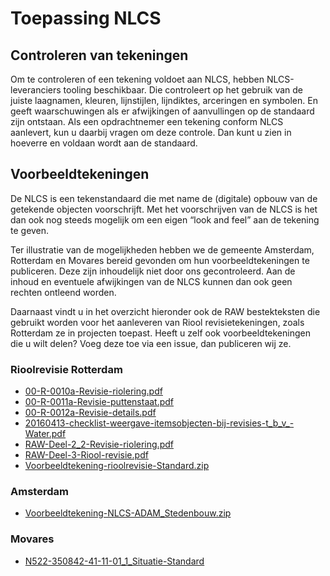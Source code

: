 # Toepassing NLCS

## Controleren van tekeningen 
Om te controleren of een tekening voldoet aan NLCS, hebben NLCS-leveranciers tooling beschikbaar. Die controleert op het gebruik van de juiste laagnamen, kleuren, lijnstijlen, lijndiktes, arceringen en symbolen. En geeft waarschuwingen als er afwijkingen of aanvullingen op de standaard zijn ontstaan. Als een opdrachtnemer een tekening conform NLCS aanlevert, kun u daarbij vragen om deze controle. Dan kunt u zien in hoeverre en voldaan wordt aan de standaard. 


## Voorbeeldtekeningen
De NLCS is een tekenstandaard die met name de (digitale) opbouw van de getekende objecten voorschrijft. Met het voorschrijven van de NLCS is het dan ook nog steeds mogelijk om een eigen “look and feel” aan de tekening te geven.


Ter illustratie van de mogelijkheden hebben we de gemeente Amsterdam, Rotterdam en Movares bereid gevonden om hun voorbeeldtekeningen te publiceren. Deze zijn inhoudelijk niet door ons gecontroleerd. Aan de inhoud en eventuele afwijkingen van de NLCS kunnen dan ook geen rechten ontleend worden.

Daarnaast vindt u in het overzicht hieronder ook de RAW bestekteksten die gebruikt worden voor het aanleveren van Riool revisietekeningen, zoals Rotterdam ze in projecten toepast. Heeft u zelf ook voorbeeldtekeningen die u wilt delen? Voeg deze toe via een issue, dan publiceren wij ze. 

### Rioolrevisie Rotterdam

* [00-R-0010a-Revisie-riolering.pdf](https://github.com/nl-digigo/NLCS/blob/main/docs/voorbeeldtekeningen/00-R-0010a-Revisie-riolering.pdf)
* [00-R-0011a-Revisie-puttenstaat.pdf](https://github.com/nl-digigo/NLCS/blob/main/docs/voorbeeldtekeningen/00-R-0011a-Revisie-puttenstaat.pdf)
* [00-R-0012a-Revisie-details.pdf](https://github.com/nl-digigo/NLCS/blob/main/docs/voorbeeldtekeningen/00-R-0012a-Revisie-details.pdf)
* [20160413-checklist-weergave-itemsobjecten-bij-revisies-t_b_v_-Water.pdf](https://github.com/nl-digigo/NLCS/blob/main/docs/voorbeeldtekeningen/20160413-checklist-weergave-itemsobjecten-bij-revisies-t_b_v_-Water.pdf)
* [RAW-Deel-2_2-Revisie-riolering.pdf](https://github.com/nl-digigo/NLCS/blob/main/docs/voorbeeldtekeningen/RAW-Deel-2_2-Revisie-riolering.pdf)
* [RAW-Deel-3-Riool-revisie.pdf](https://github.com/nl-digigo/NLCS/blob/main/docs/voorbeeldtekeningen/RAW-Deel-3-Riool-revisie.pdf)
* [Voorbeeldtekening-rioolrevisie-Standard.zip](https://github.com/nl-digigo/NLCS/blob/main/docs/voorbeeldtekeningen/Voorbeeldtekening-rioolrevisie-Standard.zip)


### Amsterdam
* [Voorbeeldtekening-NLCS-ADAM_Stedenbouw.zip](https://github.com/nl-digigo/NLCS/blob/main/docs/voorbeeldtekeningen/Voorbeeldtekening-NLCS-ADAM_Stedenbouw.zip)

### Movares
* [N522-350842-41-11-01_1_Situatie-Standard](https://github.com/nl-digigo/NLCS/blob/main/docs/voorbeeldtekeningen/N522-350842-41-11-01_1_Situatie-Standard.zip)
